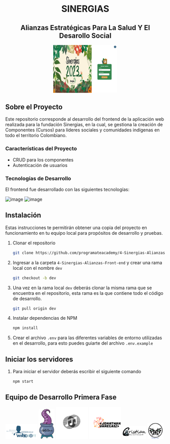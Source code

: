 <div align="center">
  <h1 align="center">SINERGIAS</h1>
  <h2 align="center">Alianzas Estratégicas Para La Salud Y El Desarollo Social</h2>
  <a href="#" target="_blank">
    <img src="https://github.com/programateacademy/4-Sinergias-Alianzas-Front-end/blob/main/assets/Sinergias.jpg" alt="Imagen Proyecto" width="40%" height="40%">
  </a>
</div>

## Sobre el Proyecto

Este repositorio corresponde al desarrollo del frontend de la aplicación web realizada para la fundación Sinergias, en la cual, se gestiona la creación de Componentes (Cursos) para líderes sociales y comunidades indígenas en todo el territorio Colombiano.

### Características del Proyecto

- CRUD para los componentes
- Autenticación de usuarios

### Tecnologías de Desarrollo

El frontend fue desarrollado con las siguientes tecnologías:

![image](https://img.shields.io/badge/React-20232A?style=for-the-badge&logo=react&logoColor=61DAFB)
![image](https://img.shields.io/badge/Redux-593D88?style=for-the-badge&logo=redux&logoColor=white)

## Instalación

Estas instrucciones te permitirán obtener una copia del proyecto en funcionamiento en tu equipo local para propósitos de desarrollo y pruebas.

1. Clonar el repositorio

   ```sh
   git clone https://github.com/programateacademy/4-Sinergias-Alianzas-Front-end.git
   ```

2. Ingresar a la carpeta `4-Sinergias-Alianzas-Front-end` y crear una rama local con el nombre `dev`

   ```sh
   git checkout -b dev
   ```

3. Una vez en la rama local `dev` deberás clonar la misma rama que se encuentra en el repositorio, esta rama es la que contiene todo el código de desarrollo.

   ```sh
   git pull origin dev
   ```

3. Instalar dependencias de NPM

   ```sh
   npm install
   ```

4. Crear el archivo `.env` para las diferentes variables de entorno utilizadas en el desarrollo, para esto puedes guiarte del archivo `.env.example`

<!-- USAGE EXAMPLES -->

## Iniciar los servidores

1. Para iniciar el servidor deberás escribir el siguiente comando

   ```sh
   npm start
   ```

## Equipo de Desarrollo Primera Fase

<p align="left"> <a href="https://github.com/Nisanech" target="_blank"> <img src="https://github.com/programateacademy/4-Sinergias-Alianzas-Front-end/blob/main/assets/Logo-Nicolas.png" alt="Logo Nicolas" width="20%" height="20%"/></a> <a href="https://github.com/Andrea-25-11" target="_blank"> <img src="https://github.com/programateacademy/4-Sinergias-Alianzas-Front-end/blob/main/assets/Logo-Andrea.png" alt="Logo Andrea" width="10%" height="5%"/></a> <a href="https://github.com/EdwardMelo1" target="_blank"> <img src="https://github.com/programateacademy/4-Sinergias-Alianzas-Front-end/blob/main/assets/Logo-Edward.png" alt="Logo Edward" width="20%" height="20%"/></a> <a href="https://github.com/Jonathanvg97" target="_blank"> <img src="https://github.com/programateacademy/4-Sinergias-Alianzas-Front-end/blob/main/assets/Logo-Jonathan.png" alt="Logo-Jonathan" width="20%" height="20%"/></a> <a href="https://github.com/CrisCaBeRi" target="_blank"> <img src="https://github.com/programateacademy/4-Sinergias-Alianzas-Front-end/blob/main/assets/Logo-Cristian.png" alt="Logo-Cristian" width="15%" height="20%"/></a> <a href="https://github.com/Juliana1497" target="_blank"> <img src="https://github.com/programateacademy/4-Sinergias-Alianzas-Front-end/blob/main/assets/Logo-Juliana.png" alt="Logo-Juliana" width="10%" height="5%"/></a></p>

